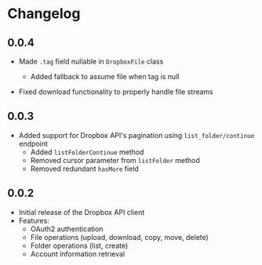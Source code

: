 # Changelog

## 0.0.4

* Made `.tag` field nullable in `DropboxFile` class
  - Added fallback to assume file when tag is null
  
* Fixed download functionality to properly handle file streams

## 0.0.3

* Added support for Dropbox API's pagination using `list_folder/continue` endpoint
  - Added `listFolderContinue` method
  - Removed cursor parameter from `listFolder` method
  - Removed redundant `hasMore` field

## 0.0.2

* Initial release of the Dropbox API client
* Features:
  - OAuth2 authentication
  - File operations (upload, download, copy, move, delete)
  - Folder operations (list, create)
  - Account information retrieval